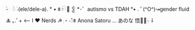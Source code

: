 -ּ֝ ִ ּ ꩌ ׁ⸳(ele/dele-a). ° • ⩨𓍯🪻 𒉭 *⁠･⁠゜autismo vs TDAH °• .
ﾟ⁠(⁠^⁠O⁠^⁠)⁠↝gender fluid 🜏  ｡⁠.ﾟ⁠+⁠ ⁠⟵ I ❤️ Nerds 
☭
ּֽ・⸳꥓⩨ Anona Satoru ... あのな 悟⭑〬ᐧׂ∙ֽ ⸸



<!---
ㅤ২ ㅤׅ ㅤׂㅤ🦇𐔌 ㅤ Quem é capaz de oferecer algum alento com o espelho da alma estilhaçado ?ㅤ৴ ㅤ★
--->
